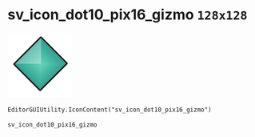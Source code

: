 # sv_icon_dot10_pix16_gizmo `128x128`
<img src="/img/sv_icon_dot10_pix16_gizmo.png" width=128 height=128>

``` CSharp
EditorGUIUtility.IconContent("sv_icon_dot10_pix16_gizmo")
```
```
sv_icon_dot10_pix16_gizmo
```
